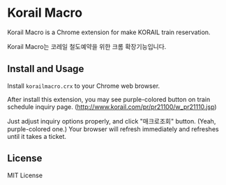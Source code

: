 Korail Macro
============

Korail Macro is a Chrome extension for make KORAIL train reservation.

Korail Macro는 코레일 철도예약을 위한 크롬 확장기능입니다.

Install and Usage
-----------------
Install `korailmacro.crx` to your Chrome web browser.

After install this extension, you may see purple-colored button on train schedule inquiry page. (http://www.korail.com/pr/pr21100/w_pr21110.jsp)

Just adjust inquiry options properly, and click "매크로조회" button. (Yeah, purple-colored one.) Your browser will refresh immediately and refreshes until it takes a ticket.

License
-------
MIT License
